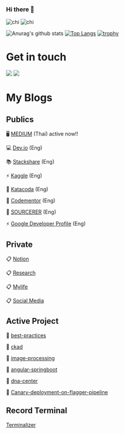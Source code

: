 ### Hi there 👋

<!--
**nitikornchumnankul/nitikornchumnankul** is a ✨ _special_ ✨ repository because its `README.md` (this file) appears on your GitHub profile.

Here are some ideas to get you started:

- 🔭 I’m currently working on ...
- 🌱 I’m currently learning ...
- 👯 I’m looking to collaborate on ...
- 🤔 I’m looking for help with ...
- 💬 Ask me about ...
- 📫 How to reach me: ...
- 😄 Pronouns: ...
- ⚡ Fun fact: ...
-->
![chi](https://media.giphy.com/media/LHZyixOnHwDDy/giphy.gif) 
![chi](https://media.giphy.com/media/LHZyixOnHwDDy/giphy.gif)

![Anurag's github stats](https://github-readme-stats.vercel.app/api?username=nitikornchumnankul&theme=buefy&show_icons=true)
[![Top Langs](https://github-readme-stats.vercel.app/api/top-langs/?username=nitikornchumnankul&layout=compact)](https://github.com/anuraghazra/github-readme-stats)
[![trophy](https://github-profile-trophy.vercel.app/?username=ryo-ma&theme=nitikornchumnankul)](https://github.com/ryo-ma/github-profile-trophy)






# Get in touch
 [<img src="https://img.icons8.com/fluent/48/000000/twitter.png"/>](https://twitter.com/Nitikorn_SUT) 
 [<img src="https://img.icons8.com/fluent/48/000000/facebook-new.png"/>](https://web.facebook.com/profile.php?id=100001174089600&fref=comp) 
 
 
# My Blogs
## Publics
🖥 [MEDIUM](https://medium.com/@nitikornchumnankul_93990) (Thai) active now!!

💻 [Dev.io](https://dev.to/nitikornchumnankul) (Eng)

📚 [Stackshare](https://stackshare.io/nitikornchumnankul) (Eng)

⚡ [Kaggle](https://www.kaggle.com/nitikornchumnankul) (Eng)

🌱 [Katacoda](https://katacoda.com/nitikorn) (Eng)

🤔 [Codementor](https://www.codementor.io/u/dashboard) (Eng)

:necktie: [SOURCERER](https://sourcerer.io/nitikornchumnankul) (Eng)

 ⚡ [Google Developer Profile](https://google.dev/u/102912603354137498144) (Eng)
 
## Private
 :clipboard: [Notion](https://www.notion.so/Life-Wiki-a133ae2d0ece4c519b1fd14da060a550)

 :clipboard: [Research](https://github.com/nitikornchumnankul/research)
             
 :clipboard: [Mylife](https://github.com/nitikornchumnankul/mylife)
 
 :clipboard: [Social Media](https://github.com/nitikornchumnankul/social-media)
 
## Active Project
:star2: [best-practices](https://github.com/nitikornchumnankul/best-practices)

:star2: [ckad](https://github.com/nitikornchumnankul/ckad)

:star2: [image-processing](https://github.com/nitikornchumnankul/image-processing)

:star2: [angular-springboot](https://github.com/nitikornchumnankul/angular-springboot)

:star2: [dna-center](https://github.com/nitikornchumnankul/dna-center)

:star2: [Canary-deployment-on-flagger-pipeline](https://github.com/nitikornchumnankul/Canary-deployment-on-flagger-pipeline)

## Record Terminal
[Terminalizer](https://terminalizer.com/)
 

